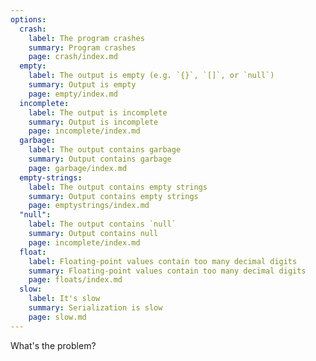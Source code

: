 ```yaml
---
options:
  crash:
    label: The program crashes
    summary: Program crashes
    page: crash/index.md
  empty:
    label: The output is empty (e.g. `{}`, `[]`, or `null`)
    summary: Output is empty
    page: empty/index.md
  incomplete:
    label: The output is incomplete
    summary: Output is incomplete
    page: incomplete/index.md
  garbage:
    label: The output contains garbage
    summary: Output contains garbage
    page: garbage/index.md
  empty-strings:
    label: The output contains empty strings
    summary: Output contains empty strings
    page: emptystrings/index.md
  "null":
    label: The output contains `null`
    summary: Output contains null
    page: incomplete/index.md
  float:
    label: Floating-point values contain too many decimal digits
    summary: Floating-point values contain too many decimal digits
    page: floats/index.md
  slow:
    label: It's slow
    summary: Serialization is slow
    page: slow.md
---
```


What's the problem?
